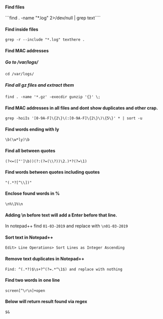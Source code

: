 
#### Find files

```find . -name "*.log" 2>/dev/null | grep text````

#### Find inside files

```grep -r --include "*.log" texthere .```

#### Find MAC addresses
##### Go to /var/logs/

```cd /var/logs/```

##### Find all gz files and extract them

```find . -name '*.gz' -execdir gunzip '{}' \;```

#### Find MAC addresses in all files and dont show duplicates and other crap.

```grep -hoiIs '[0-9A-F]\{2\}\(:[0-9A-F]\{2\}\)\{5\}' * | sort -u```

#### Find words ending with ly

```\b(\w*ly)\b```

#### Find all between quotes

```(?<=(["']\b))(?:(?=(\\?))\2.)*?(?=\1)```

#### Find words between quotes including quotes

```"(.*?[^\\])"```

#### Enclose found words in %

```\n%\1%\n```

#### Adding \n before text will add a Enter before that line. 

In notepad++ find `01-03-2019` and replace with `\n01-03-2019`

#### Sort text in Notepad++

```Edit> Line Operations> Sort Lines as Integer Ascending```

#### Remove text duplicates in Notepad++

```Find: ^(.*?)$\s+?^(?=.*^\1$) and replace with nothing```

#### Find two words in one line

```screen[^\r\n]+open```

#### Below will return result found via regex

```$&```
